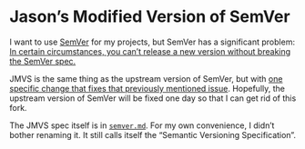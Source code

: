 # Jason’s Modified Version of SemVer

I want to use [SemVer](https://semver.org) for my projects, but SemVer
has a significant problem: [In certain circumstances, you can’t release
a new version without breaking the SemVer spec.][1]

JMVS is the same thing as the upstream version of SemVer, but with [one
specific change that fixes that previously mentioned issue][2].
Hopefully, the upstream version of SemVer will be fixed one day so that
I can get rid of this fork.

The JMVS spec itself is in [`semver.md`](./semver.md). For my own
convenience, I didn’t bother renaming it. It still calls itself the
“Semantic Versioning Specification”.

[1]: https://github.com/semver/semver/pull/588#issuecomment-1716070281
[2]: https://github.com/semver/semver/pull/588#issuecomment-1725431372

